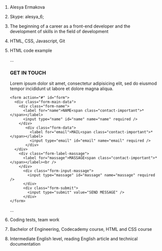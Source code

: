 1.	Alesya Ermakova
2.	Skype: alesya_6; 
3.	The beginning of a career as a front-end developer and the development of skills in the field of development
4.  HTML, CSS, Javascript, Git
5.  HTML code example

    ...
    <div class="contact">
      <h3 class="contact-heading">GET IN TOUCH</h3>
      <div class="line"></div>
      <p class="contact-text">Lorem ipsum dolor sit amet, consectetur adipisicing elit, sed do eiusmod tempor incididunt ut labore et dolore magna aliqua.</p> 
   
        <form action="#" id="form">
          <div class="form-main-data">
            <div class="form-name">
              <label for="name">NAME<span class="contact-important">*</span></label>
              <input type="name" id="name" name="name" required />
            </div>
               <div class="form-data">
                 <label for="email">MAIL<span class="contact-important">*</span></label>
                 <input type="email" id="email" name="email" required />
               </div>
          </div>
            <div class="form-label-massage">
              <label for="massage">MASSAGE<span class="contact-important">*</span></label><br />
            </div>
              <div class="form-input-massage">
                <input type="massage" id="massage" name="massage" required />
              </div>
              <div class="form-submit">
                <input type="submit" value="SEND MESSAGE" />
              </div>
        </form>
    </div>
    ...

6.  Coding tests, team work
7.  Bachelor of Engineering, Codecademy course, HTML and CSS course
8.  Intermediate English level, reading English article and technical documentation